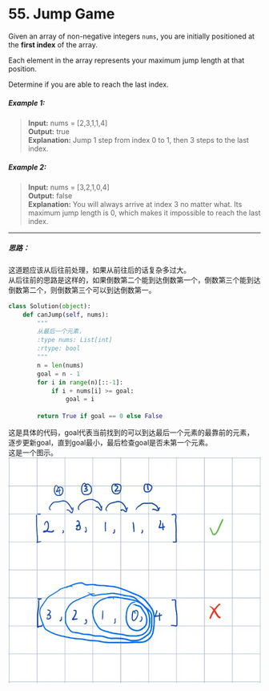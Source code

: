 # 55. Jump Game
Given an array of non-negative integers `nums`, you are initially positioned at the **first index** of the array.

Each element in the array represents your maximum jump length at that position.

Determine if you are able to reach the last index.

##### Example 1:
> **Input:** nums = [2,3,1,1,4]  
> **Output:** true  
> **Explanation:** Jump 1 step from index 0 to 1, then 3 steps to the last index.

##### Example 2:
> **Input:** nums = [3,2,1,0,4]  
> **Output:** false  
> **Explanation:** You will always arrive at index 3 no matter what. Its maximum jump length is 0,
> which makes it impossible to reach the last index.

---
##### 思路：
这道题应该从后往前处理，如果从前往后的话复杂多过大。  
从后往前的思路是这样的，如果倒数第二个能到达倒数第一个，倒数第三个能到达倒数第二个，则倒数第三个可以到达倒数第一。  
```python
class Solution(object):
    def canJump(self, nums):
        """
        从最后一个元素，
        :type nums: List[int]
        :rtype: bool
        """
        n = len(nums)
        goal = n - 1
        for i in range(n)[::-1]:
            if i + nums[i] >= goal:
                goal = i

        return True if goal == 0 else False
```
这是具体的代码，goal代表当前找到的可以到达最后一个元素的最靠前的元素，逐步更新goal，直到goal最小，最后检查goal是否未第一个元素。  
这是一个图示。  
![解法图示](./Source/solution.png)